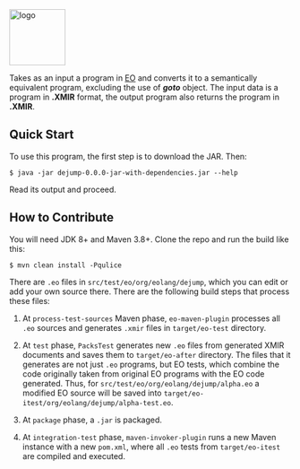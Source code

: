 <img alt="logo" src="https://www.objectionary.com/cactus.svg" height="100px" />

Takes as an input a program in [EO](https://www.eolang.org/) and converts it to a semantically equivalent program, excluding the use of ***goto*** object.
The input data is a program in **.XMIR** format, the output program also returns the program in **.XMIR**.

## Quick Start

To use this program, the first step is to download the JAR. Then:

```
$ java -jar dejump-0.0.0-jar-with-dependencies.jar --help
```

Read its output and proceed.

## How to Contribute

You will need JDK 8+ and Maven 3.8+. Clone the repo and run the build like this:

```
$ mvn clean install -Pqulice
```

There are `.eo` files in `src/test/eo/org/eolang/dejump`, which you can edit or add your own source there. There are the following build steps that process these files:

  1. At `process-test-sources` Maven phase, `eo-maven-plugin` processes all `.eo` sources and generates `.xmir` files in `target/eo-test` directory.

  2. At `test` phase, `PacksTest` generates new `.eo` files from generated XMIR documents and saves them to `target/eo-after` directory. The files that it generates are not just `.eo` programs, but EO tests, which combine the code originally taken from original EO programs with the EO code generated. Thus, for `src/test/eo/org/eolang/dejump/alpha.eo` a modified EO source will be saved into `target/eo-itest/org/eolang/dejump/alpha-test.eo`.

  3. At `package` phase, a `.jar` is packaged.

  4. At `integration-test` phase, `maven-invoker-plugin` runs a new Maven instance with a new `pom.xml`, where all `.eo` tests from `target/eo-itest` are compiled and executed.
